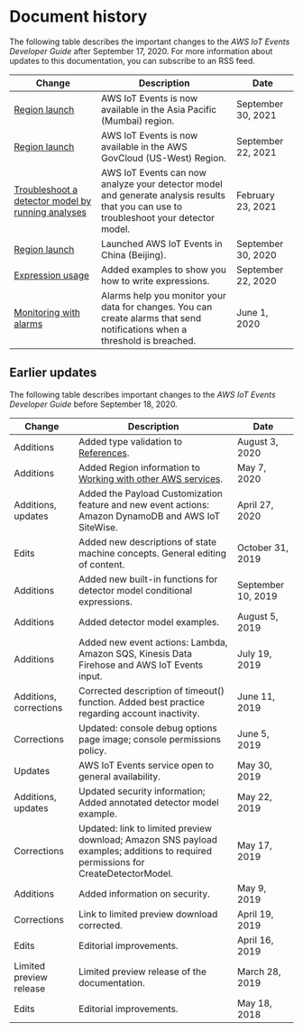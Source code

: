 # Document history<a name="doc-history"></a>

The following table describes the important changes to the *AWS IoT Events Developer Guide* after September 17, 2020\. For more information about updates to this documentation, you can subscribe to an RSS feed\.

| Change | Description | Date | 
| --- |--- |--- |
| [Region launch](https://docs.aws.amazon.com/general/latest/gr/iot-events.html) | AWS IoT Events is now available in the Asia Pacific \(Mumbai\) region\. | September 30, 2021 | 
| [Region launch](https://docs.aws.amazon.com/general/latest/gr/iot-events.html) | AWS IoT Events is now available in the AWS GovCloud \(US\-West\) Region\. | September 22, 2021 | 
| [Troubleshoot a detector model by running analyses](https://docs.aws.amazon.com/iotevents/latest/developerguide/iotevents-analyze-api.html) | AWS IoT Events can now analyze your detector model and generate analysis results that you can use to troubleshoot your detector model\. | February 23, 2021 | 
| [Region launch](https://docs.aws.amazon.com/general/latest/gr/iot-events.html) | Launched AWS IoT Events in China \(Beijing\)\. | September 30, 2020 | 
| [Expression usage](https://docs.aws.amazon.com/iotevents/latest/developerguide/expression-usage.html) | Added examples to show you how to write expressions\. | September 22, 2020 | 
| [Monitoring with alarms](https://docs.aws.amazon.com/iotevents/latest/developerguide/iotevents-alarms.html) | Alarms help you monitor your data for changes\. You can create alarms that send notifications when a threshold is breached\. | June 1, 2020 | 

## Earlier updates<a name="doc-history-archive"></a>

The following table describes important changes to the *AWS IoT Events Developer Guide* before September 18, 2020\.


| Change | Description | Date | 
| --- | --- | --- | 
| Additions | Added type validation to [References](iotevents-expressions.md#expression-reference)\. | August 3, 2020 | 
| Additions | Added Region information to [Working with other AWS services](iotevents-other-aws-services.md)\. | May 7, 2020 | 
| Additions, updates | Added the Payload Customization feature and new event actions: Amazon DynamoDB and AWS IoT SiteWise\. | April 27, 2020 | 
| Edits | Added new descriptions of state machine concepts\. General editing of content\. | October 31, 2019 | 
| Additions | Added new built\-in functions for detector model conditional expressions\. | September 10, 2019 | 
| Additions | Added detector model examples\. | August 5, 2019 | 
| Additions | Added new event actions: Lambda, Amazon SQS, Kinesis Data Firehose and AWS IoT Events input\. | July 19, 2019 | 
| Additions, corrections | Corrected description of timeout\(\) function\. Added best practice regarding account inactivity\. | June 11, 2019 | 
| Corrections | Updated: console debug options page image; console permissions policy\. | June 5, 2019 | 
| Updates | AWS IoT Events service open to general availability\. | May 30, 2019 | 
| Additions, updates | Updated security information; Added annotated detector model example\. | May 22, 2019 | 
| Corrections | Updated: link to limited preview download; Amazon SNS payload examples; additions to required permissions for CreateDetectorModel\. | May 17, 2019 | 
| Additions | Added information on security\. | May 9, 2019 | 
| Corrections | Link to limited preview download corrected\. | April 19, 2019 | 
| Edits | Editorial improvements\. | April 16, 2019 | 
| Limited preview release | Limited preview release of the documentation\. | March 28, 2019 | 
| Edits | Editorial improvements\. | May 18, 2018 | 